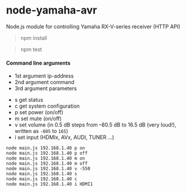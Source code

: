 node-yamaha-avr
===============

Node.js module for controlling Yamaha RX-V-series receiver (HTTP API)

> npm install

> npm test

#### Command line arguments

* 1st argument ip-address
* 2nd argument command
* 3rd argument parameters

- s get status
- c get system configuration
- p set power (on/off)
- m set mute (on/off)
- v set volume (in 0.5 dB steps from –80.5 dB to 16.5 dB (very loud!), written as `-805` to `165`)
- i set input (HDMIx, AVx, AUDI, TUNER ...)

```
node main.js 192.168.1.40 p on
node main.js 192.168.1.40 p off
node main.js 192.168.1.40 m on
node main.js 192.168.1.40 m off
node main.js 192.168.1.40 v -550
node main.js 192.168.1.40 s
node main.js 192.168.1.40 c
node main.js 192.168.1.40 i HDMI1
```
